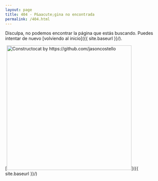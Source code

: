 ```yaml
---
layout: page
title: 404 - P&aacute;gina no encontrada
permalink: /404.html
---
```


Disculpa, no podemos encontrar la p&aacute;gina que est&aacute;s buscando. Puedes intentar de nuevo [volviendo al inicio]({{ site.baseurl }}/).

[<img src="{{ site.baseurl }}/images/404.jpg" alt="Constructocat by https://github.com/jasoncostello" style="width: 400px;"/>]({{ site.baseurl }}/)
